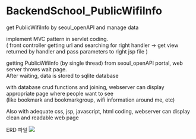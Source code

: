 # BackendSchool_PublicWifiInfo
  get PublicWifiInfo by seoul_openAPI and manage data

implement MVC pattern in servlet coding. <br>
( front controller getting url and searching for right handler ->
                   get view returned by handler and pass parameters to right jsp file )

getting PublicWifiInfo (by single thread) from seoul_openAPI portal, web server throws wait page. <br>
After waiting, data is stored to sqlite database

with database crud functions and joining, webserver can display appropriate page where people want to see <br>
(like bookmark and bookmarkgroup, wifi information around me, etc)

Also with adequate css, jsp, javascript, html coding, webserver can display clean and readable web page 

ERD 파일
<img src = "./참고 자료/ERD 캡처">
